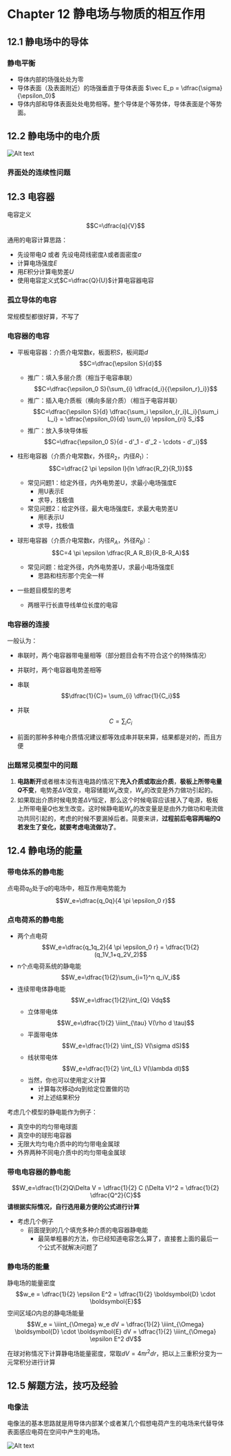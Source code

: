# Chapter 12 静电场与物质的相互作用

## 12.1 静电场中的导体

### 静电平衡
- 导体内部的场强处处为零
- 导体表面（及表面附近）的场强垂直于导体表面 $\vec E_p = \dfrac{\sigma}{\epsilon_0}$
- 导体内部和导体表面处处电势相等。整个导体是个等势体，导体表面是个等势面。

## 12.2 静电场中的电介质

![Alt text](7cab94abbad163caff3accfbf8a180de.jpeg)

### 界面处的连续性问题

## 12.3 电容器

电容定义 $$C=\dfrac{q}{V}$$

通用的电容计算思路：
- 先设带电$Q$ 或者 先设电荷线密度$\lambda$或者面密度$\sigma$
- 计算电场强度$E$
- 用$E$积分计算电势差$U$
- 使用电容定义式$C=\dfrac{Q}{U}$计算电容器电容

### 孤立导体的电容

常规模型都很好算，不写了

### 电容器的电容

- 平板电容器：介质介电常数$\epsilon$，板面积$S$，板间距$d$ $$C=\dfrac{\epsilon S}{d}$$
  - 推广：填入多层介质（相当于电容串联）$$C=\dfrac{\epsilon_0 S}{\sum_{i} \dfrac{d_i}{{\epsilon_r}_i}}$$
  - 推广：插入电介质板（横向多层介质）（相当于电容并联）$$C=\dfrac{\epsilon S}{d} \dfrac{\sum_i \epsilon_{r_i}L_i}{\sum_i L_i} = \dfrac{\epsilon_0}{d} \sum_{i} \epsilon_{ri} S_i$$
  - 推广：放入多块导体板 $$C=\dfrac{\epsilon_0 S}{d - d'_1 - d'_2 - \cdots - d'_i}$$

- 柱形电容器（介质介电常数$\epsilon$，外径$R_2$，内径$R_1$）：$$C=\dfrac{2 \pi \epsilon l}{ln \dfrac{R_2}{R_1}}$$
  - 常见问题1：给定外径，内外电势差U，求最小电场强度E
    - 用U表示E
    - 求导，找极值
  - 常见问题2：给定外径，最大电场强度E，求最大电势差U
    - 用E表示U
    - 求导，找极值

- 球形电容器（介质介电常数$\epsilon$，内径$R_A$，外径$R_B$）：$$C=4 \pi \epsilon \dfrac{R_A R_B}{R_B-R_A}$$
  - 常见问题：给定外径，内外电势差U，求最小电场强度E
    - 思路和柱形那个完全一样

- 一些题目模型的思考
  - 两根平行长直导线单位长度的电容

### 电容器的连接

一般认为：
- 串联时，两个电容器带电量相等（部分题目会有不符合这个的特殊情况）
- 并联时，两个电容器电势差相等

- 串联 $$\dfrac{1}{C}= \sum_{i} \dfrac{1}{C_i}$$

- 并联 $$C = \sum_{i} C_i$$

- 前面的那种多种电介质情况建议都等效成串并联来算，结果都是对的，而且方便

### 出题常见模型中的问题

1. **电路断开**或者根本没有连电路的情况下**充入介质或取出介质**，**极板上所带电量$Q$不变**，电势差$\Delta V$改变，电容储能$W_e$改变，$W_e$的改变是外力做功引起的。
2. 如果取出介质时候电势差$\Delta V$恒定，那么这个时候电容应该接入了电源，极板上所带电量$Q$也发生改变。这时候静电能$W_e$的改变量是是由外力做功和电流做功共同引起的，考虑的时候不要漏掉后者。简要来讲，**过程前后电容两端的Q若发生了变化，就要考虑电流做功了**。

## 12.4 静电场的能量

### 带电体系的静电能

点电荷$q_0$处于$q$的电场中，相互作用电势能为
$$W_e=\dfrac{q_0q}{4 \pi \epsilon_0 r}$$

### 点电荷系的静电能

- 两个点电荷 $$W_e=\dfrac{q_1q_2}{4 \pi \epsilon_0 r} = \dfrac{1}{2}(q_1V_1+q_2V_2)$$
- n个点电荷系统的静电能 $$W_e=\dfrac{1}{2}\sum_{i=1}^n q_iV_i$$
- 连续带电体静电能 $$W_e=\dfrac{1}{2}\int_{Q} Vdq$$
  - 立体带电体 $$W_e=\dfrac{1}{2} \iiint_{\tau} V(\rho d \tau)$$
  - 平面带电体 $$W_e=\dfrac{1}{2} \iint_{S} V(\sigma dS)$$
  - 线状带电体 $$W_e=\dfrac{1}{2} \int_{L} V(\lambda dl)$$
  - 当然，你也可以使用定义计算
    - 计算每次移动$dq$到给定位置做的功
    - 对上述结果积分

考虑几个模型的静电能作为例子：
- 真空中的均匀带电球面
- 真空中的球形电容器
- 无限大均匀电介质中的均匀带电金属球
- 外界两种不同电介质中的均匀带电金属球

### 带电电容器的静电能

$$W_e=\dfrac{1}{2}Q\Delta V = \dfrac{1}{2} C (\Delta V)^2 = \dfrac{1}{2} \dfrac{Q^2}{C}$$
**请根据实际情况，自行选用最方便的公式进行计算**

- 考虑几个例子
  - 前面提到的几个填充多种介质的电容器静电能
    - 最简单粗暴的方法，你已经知道电容怎么算了，直接套上面的最后一个公式不就解决问题了

### 静电场的能量

静电场的能量密度 $$w_e = \dfrac{1}{2} \epsilon E^2 = \dfrac{1}{2} \boldsymbol{D} \cdot \boldsymbol{E}$$
空间区域$\Omega$内总的静电场能量 $$W_e = \iiint_{\Omega} w_e dV = \dfrac{1}{2} \iiint_{\Omega} \boldsymbol{D} \cdot \boldsymbol{E} dV = \dfrac{1}{2} \iiint_{\Omega} \epsilon E^2 dV$$

在球对称情况下计算静电场能量密度，常取$dV=4 \pi r^2 dr$，把以上三重积分变为一元常积分进行计算

## 12.5 解题方法，技巧及经验

### 电像法

电像法的基本思路就是用导体内部某个或者某几个假想电荷产生的电场来代替导体表面感应电荷在空间中产生的电场。

![Alt text](image.png)
